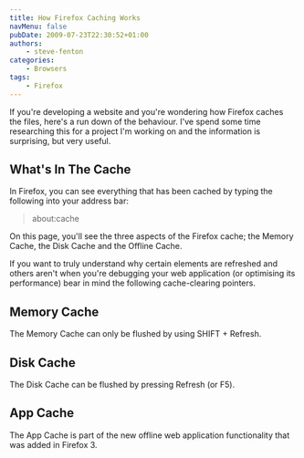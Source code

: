 ```yaml
---
title: How Firefox Caching Works
navMenu: false
pubDate: 2009-07-23T22:30:52+01:00
authors:
    - steve-fenton
categories:
    - Browsers
tags:
    - Firefox
---
```


If you're developing a website and you're wondering how Firefox caches the files, here's a run down of the behaviour. I've spend some time researching this for a project I'm working on and the information is surprising, but very useful.

## What's In The Cache

In Firefox, you can see everything that has been cached by typing the following into your address bar:

> about:cache

On this page, you'll see the three aspects of the Firefox cache; the Memory Cache, the Disk Cache and the Offline Cache.

If you want to truly understand why certain elements are refreshed and others aren't when you're debugging your web application (or optimising its performance) bear in mind the following cache-clearing pointers.

## Memory Cache

The Memory Cache can only be flushed by using SHIFT + Refresh.

## Disk Cache

The Disk Cache can be flushed by pressing Refresh (or F5).

## App Cache

The App Cache is part of the new offline web application functionality that was added in Firefox 3.
